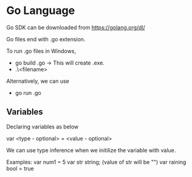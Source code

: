 
# Go Language

Go SDK can be downloaded from https://golang.org/dl/

Go files end with .go extension.

To run .go files in Windows,
* go build <filename>.go -> This will create <filename>.exe.
* .\\\<filename>
  
Alternatively, we can use
* go run <filename>.go
  
## Variables

Declaring variables as below

var <variable-name> <type - optional> = <value - optional>
  
We can use type inference when we initilize the variable with value.  

Examples:
var num1  = 5
var str string; (value of str will be "")
var raining bool = true
  
  
  
